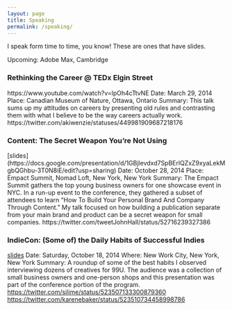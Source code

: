 ```yaml
---
layout: page
title: Speaking
permalink: /speaking/
---
```


I speak form time to time, you know! These are ones that have slides.

Upcoming: Adobe Max, Cambridge

<h3>Rethinking the Career @ TEDx Elgin Street</h3>
https://www.youtube.com/watch?v=lpOh4cTtvNE
Date: March 29, 2014
Place: Canadian Museum of Nature, Ottawa, Ontario
Summary: This talk sums up my attitudes on careers by presenting old rules and contrasting them with what I believe to be the way careers actually work.
https://twitter.com/akiwenzie/statuses/449981909687218176


<h3>Content: The Secret Weapon You’re Not Using</h3>
[slides](https://docs.google.com/presentation/d/1GBjlevdxd7SpBErlQZxZ9xyaLekMgbQGhbu-3T0N8iE/edit?usp=sharing)
Date: October 28, 2014
Place: Empact Summit, Nomad Loft, New York, New York
Summary: The Empact Summit gathers the top young business owners for one showcase event in NYC. In a run-up event to the conference, they gathered a subset of attendees to learn “How To Build Your Personal Brand And Company Through Content.” My talk focused on how building a publication separate from your main brand and product can be a secret weapon for small companies.
https://twitter.com/tweetJohnHall/status/52716239327386

<h3>IndieCon: (Some of) the Daily Habits of Successful Indies</h3>

[slides](https://docs.google.com/presentation/d/12vJkwmX0WVDKTBkRGwetdCrpzQRgY_is7u_bbR7PcDg/embed?start=false&loop=false&delayms=3000)
Date: Saturday, October 18, 2014
Where: New Work City, New York, New York
Summary: A roundup of some of the best habits I observed interviewing dozens of creatives for 99U. The audience was a collection of small business owners and one-person shops and this presentation was part of the conference portion of the program.
https://twitter.com/silime/status/523507133300879360
https://twitter.com/karenebaker/status/523510734458998786
